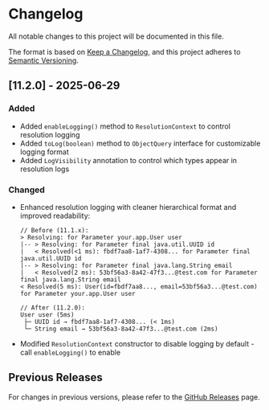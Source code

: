 # Changelog

All notable changes to this project will be documented in this file.

The format is based on [Keep a Changelog](https://keepachangelog.com/en/1.0.0/),
and this project adheres to [Semantic Versioning](https://semver.org/spec/v2.0.0.html).

## [11.2.0] - 2025-06-29

### Added
- Added `enableLogging()` method to `ResolutionContext` to control resolution logging
- Added `toLog(boolean)` method to `ObjectQuery` interface for customizable logging format
- Added `LogVisibility` annotation to control which types appear in resolution logs

### Changed
- Enhanced resolution logging with cleaner hierarchical format and improved readability:
  ```
  // Before (11.1.x):
  > Resolving: for Parameter your.app.User user
  |-- > Resolving: for Parameter final java.util.UUID id
  |   < Resolved(<1 ms): fbdf7aa8-1af7-4308... for Parameter final java.util.UUID id
  |-- > Resolving: for Parameter final java.lang.String email
  |   < Resolved(2 ms): 53bf56a3-8a42-47f3...@test.com for Parameter final java.lang.String email
  < Resolved(5 ms): User(id=fbdf7aa8..., email=53bf56a3...@test.com) for Parameter your.app.User user
  
  // After (11.2.0):
  User user (5ms)
   ├─ UUID id → fbdf7aa8-1af7-4308... (< 1ms)
   └─ String email → 53bf56a3-8a42-47f3...@test.com (2ms)
  ```
- Modified `ResolutionContext` constructor to disable logging by default - call `enableLogging()` to enable

## Previous Releases

For changes in previous versions, please refer to the [GitHub Releases](https://github.com/AutoParams/AutoParams/releases) page.
